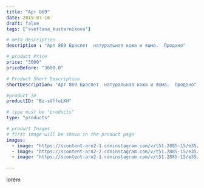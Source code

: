 ```yaml
---
title: "Арт 869"
date: 2019-07-16
draft: false
tags: ["svetlana_kustarnikova"]

# meta description
description : "Арт 869 Браслет  натуральная кожа и яшма.  Продано"

# product Price
price: "3000"
priceBefore: "3600.0"

# Product Short Description
shortDescription: "Арт 869 Браслет  натуральная кожа и яшма.  Продано"

#product ID
productID: "Bz-sVffoLKH"

# type must be "products"
type: "products"

# product Images
# first image will be shown in the product page
images:
  - image: "https://scontent-arn2-1.cdninstagram.com/v/t51.2885-15/e35/p1080x1080/64822015_121158499160922_5961977202237887968_n.jpg?tp=1&_nc_ht=scontent-arn2-1.cdninstagram.com&_nc_cat=106&_nc_ohc=ytSgDvughA0AX-nraCq&ccb=7-4&oh=2049200d0c0550fdc55e0db9b0db115e&oe=6083C965&ig_cache_key=MjA4OTMwMjI2MTMzMjM5NDQ0Mg%3D%3D.2-ccb7-4"
  - image: "https://scontent-arn2-2.cdninstagram.com/v/t51.2885-15/e35/p1080x1080/66230261_145474063187388_7208195091053241642_n.jpg?tp=1&_nc_ht=scontent-arn2-2.cdninstagram.com&_nc_cat=100&_nc_ohc=Om65TFiX7NAAX_R9eaJ&ccb=7-4&oh=7fb2bb70c1219af8b2dce736e8328ab9&oe=60837E1F&ig_cache_key=MjA4OTMwMjI2MTMxNTQ2MDcyMA%3D%3D.2-ccb7-4"
  - image: "https://scontent-arn2-1.cdninstagram.com/v/t51.2885-15/e35/p1080x1080/66291272_721990454913331_5732579697483673935_n.jpg?tp=1&_nc_ht=scontent-arn2-1.cdninstagram.com&_nc_cat=107&_nc_ohc=AVAnaZLw-30AX_n7Udg&ccb=7-4&oh=7b6dc2acc99df8be85bd26644689e8ee&oe=60844794&ig_cache_key=MjA4OTMwMjI2MTMzMjQxMDAxNg%3D%3D.2-ccb7-4"

---
```

lorem

